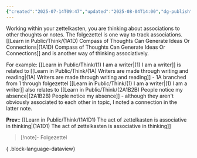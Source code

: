 ```yaml
---
{"created":"2025-07-14T09:47","updated":"2025-08-04T14:00","dg-publish":true,"dg-path":"Think/(1A1D1) The act of zettelkasten is associative in thinking.md","permalink":"/think/1-a1-d1-the-act-of-zettelkasten-is-associative-in-thinking/","dgPassFrontmatter":true,"noteIcon":"1"}
---
```


Working within your zettelkasten, you are thinking about associations to other thoughts or notes. The folgezettel is one way to track associations. [[Learn in Public/Think/(1A1D) Compass of Thoughts Can Generate Ideas Or Connections\|(1A1D) Compass of Thoughts Can Generate Ideas Or Connections]] and is another way of thinking associatively. 

For example: 
[[Learn in Public/Think/(1) I am a writer\|(1) I am a writer]] is related to [[Learn in Public/Think/(1A) Writers are made through writing and reading\|(1A) Writers are made through writing and reading]] - 1A branched from 1 through folgezettel 
[[Learn in Public/Think/(1) I am a writer\|(1) I am a writer]] also relates to [[Learn in Public/Think/(2A1B2B) People notice my absence\|(2A1B2B) People notice my absence]] - although they aren't obviously associated to each other in topic, I noted a connection in the latter note. 

**Prev**:: [[Learn in Public/Think/(1A1D1) The act of zettelkasten is associative in thinking\|(1A1D1) The act of zettelkasten is associative in thinking]]

> [!note]- Folgezettel
>  
{ .block-language-dataview}